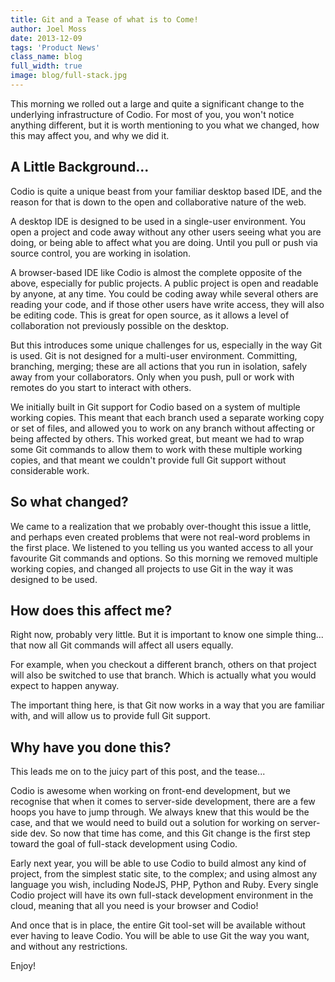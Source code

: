 ```yaml
---
title: Git and a Tease of what is to Come!
author: Joel Moss
date: 2013-12-09
tags: 'Product News'
class_name: blog
full_width: true
image: blog/full-stack.jpg
---
```


This morning we rolled out a large and quite a significant change to the underlying infrastructure of Codio. For most of you, you won't notice anything different, but it is worth mentioning to you what we changed, how this may affect you, and why we did it.

## A Little Background...

Codio is quite a unique beast from your familiar desktop based IDE, and the reason for that is down to the open and collaborative nature of the web.

A desktop IDE is designed to be used in a single-user environment. You open a project and code away without any other users seeing what you are doing, or being able to affect what you are doing. Until you pull or push via source control, you are working in isolation.

A browser-based IDE like Codio is almost the complete opposite of the above, especially for public projects. A public project is open and readable by anyone, at any time. You could be coding away while several others are reading your code, and if those other users have write access, they will also be editing code. This is great for open source, as it allows a level of collaboration not previously possible on the desktop.

But this introduces some unique challenges for us, especially in the way Git is used. Git is not designed for a multi-user environment. Committing, branching, merging; these are all actions that you run in isolation, safely away from your collaborators. Only when you push, pull or work with remotes do you start to interact with others.

We initially built in Git support for Codio based on a system of multiple working copies. This meant that each branch used a separate working copy or set of files, and allowed you to work on any branch without affecting or being affected by others. This worked great, but meant we had to wrap some Git commands to allow them to work with these multiple working copies, and that meant we couldn't provide full Git support without considerable work.

## So what changed?

We came to a realization that we probably over-thought this issue a little, and perhaps even created problems that were not real-word problems in the first place. We listened to you telling us you wanted access to all your favourite Git commands and options. So this morning we removed multiple working copies, and changed all projects to use Git in the way it was designed to be used.

## How does this affect me?

Right now, probably very little. But it is important to know one simple thing... that now all Git commands will affect all users equally.

For example, when you checkout a different branch, others on that project will also be switched to use that branch. Which is actually what you would expect to happen anyway.

The important thing here, is that Git now works in a way that you are familiar with, and will allow us to provide full Git support.

## Why have you done this?

This leads me on to the juicy part of this post, and the tease...

Codio is awesome when working on front-end development, but we recognise that when it comes to server-side development, there are a few hoops you have to jump through. We always knew that this would be the case, and that we would need to build out a solution for working on server-side dev. So now that time has come, and this Git change is the first step toward the goal of full-stack development using Codio.

Early next year, you will be able to use Codio to build almost any kind of project, from the simplest static site, to the complex; and using almost any language you wish, including NodeJS, PHP, Python and Ruby. Every single Codio project will have its own full-stack development environment in the cloud, meaning that all you need is your browser and Codio!

And once that is in place, the entire Git tool-set will be available without ever having to leave Codio. You will be able to use Git the way you want, and without any restrictions.

Enjoy!